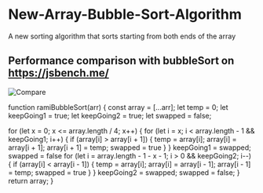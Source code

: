 # New-Array-Bubble-Sort-Algorithm
A new sorting algorithm that sorts starting from both ends of the array

## Performance comparison with bubbleSort on https://jsbench.me/
![Compare](https://github.com/Rami24t/New-Array-Bubble-Sort-Algorithm/assets/103028944/5acf80dc-ef7d-49eb-8918-7ce09b161398)


function ramiBubbleSort(arr) {
  const array = [...arr];
  let temp = 0;
  let keepGoing1 = true;
  let keepGoing2 = true;
  let swapped = false;

  for (let x = 0; x <= array.length / 4; x++) {
    for (let i = x; i < array.length - 1 && keepGoing1; i++) {
      if (array[i] > array[i + 1]) {
        temp = array[i];
        array[i] = array[i + 1];
        array[i + 1] = temp;
        swapped = true
      }
    }
    keepGoing1 = swapped;
    swapped = false
    for (let i = array.length - 1 - x - 1; i > 0 && keepGoing2; i--) {
      if (array[i] < array[i - 1]) {
        temp = array[i];
        array[i] = array[i - 1];
        array[i - 1] = temp;
        swapped = true
      }
    }
    keepGoing2 = swapped;
    swapped = false;
  }
  return array;
}
